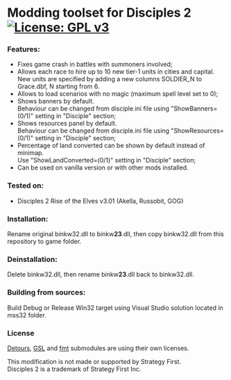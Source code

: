 # Modding toolset for Disciples 2 [![License: GPL v3](https://img.shields.io/badge/License-GPL%20v3-blue.svg)](https://www.gnu.org/licenses/gpl-3.0)

### Features:
- Fixes game crash in battles with summoners involved;
- Allows each race to hire up to 10 new tier-1 units in cities and capital.<br />
  New units are specified by adding a new columns SOLDIER\_N to Grace.dbf, N starting from 6.
- Allows to load scenarios with no magic (maximum spell level set to 0);
- Shows banners by default.<br />
  Behaviour can be changed from disciple.ini file using "ShowBanners=(0/1)" setting in "Disciple" section;
- Shows resources panel by default.<br />
  Behaviour can be changed from disciple.ini file using "ShowResources=(0/1)" setting in "Disciple" section;
- Percentage of land converted can be shown by default instead of minimap.<br />
  Use "ShowLandConverted=(0/1)" setting in "Disciple" section;
- Can be used on vanilla version or with other mods installed.

### Tested on:
- Disciples 2 Rise of the Elves v3.01 (Akella, Russobit, GOG)

### Installation:
Rename original binkw32.dll to binkw**23**.dll, then copy binkw32.dll from this repository to game folder.

### Deinstallation:
Delete binkw32.dll, then rename binkw**23**.dll back to binkw32.dll.

### Building from sources:
Build Debug or Release Win32 target using Visual Studio solution located in mss32 folder. 

### License
[Detours](https://github.com/microsoft/Detours), [GSL](https://github.com/microsoft/GSL) and [fmt](https://github.com/fmtlib/fmt) submodules are using their own licenses.


This modification is not made or supported by Strategy First.<br />
Disciples 2 is a trademark of Strategy First Inc.

